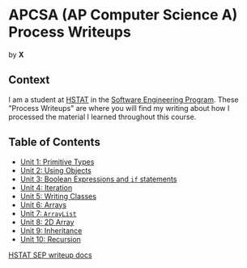 # APCSA (AP Computer Science A) Process Writeups
by **X**

## Context
I am a student at [HSTAT](https://www.hstat.org/) in the [Software Engineering Program](https://hstatsep.github.io/). These "Process Writeups" are where you will find my writing about how I processed the material I learned throughout this course.

## Table of Contents
* [Unit 1: Primitive Types](writeups/01-primitives.md)
* [Unit 2: Using Objects](writeups/02-objects.md)
* [Unit 3: Boolean Expressions and `if` statements](writeups/03-boolean-ifs.md)
* [Unit 4: Iteration](writeups/04-iteration.md)
* [Unit 5: Writing Classes](writeups/05-classes.md)
* [Unit 6: Arrays](writeups/06-arrays.md)
* [Unit 7: `ArrayList`](writeups/07-arraylist.md)
* [Unit 8: 2D Array](writeups/08-2d-arrays.md)
* [Unit 9: Inheritance](writeups/09-inheritance.md)
* [Unit 10: Recursion](writeups/10-recursion.md)

[HSTAT SEP writeup docs](https://github.com/hstatsep/other/tree/main/writeups)
